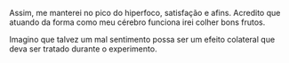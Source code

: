 Assim, me manterei no pico do hiperfoco, satisfação e afins. Acredito que atuando da forma como meu cérebro funciona irei colher bons frutos.

Imagino que talvez um mal sentimento possa ser um efeito colateral que deva ser tratado durante o experimento.